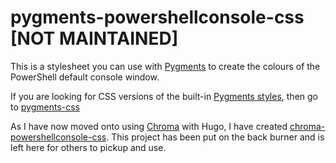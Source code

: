 # pygments-powershellconsole-css [NOT MAINTAINED]

This is a stylesheet you can use with [Pygments](http://pygments.org/) to create the colours of the PowerShell default console window.

If you are looking for CSS versions of the built-in [Pygments styles](http://pygments.org/docs/styles/), then go to [pygments-css](https://github.com/richleland/pygments-css)

As I have now moved onto using [Chroma](https://github.com/alecthomas/chroma) with Hugo, I have created [chroma-powershellconsole-css](https://github.com/pauby/chroma-powershellconsole-css). This project has been put on the back burner and is left here for others to pickup and use.
